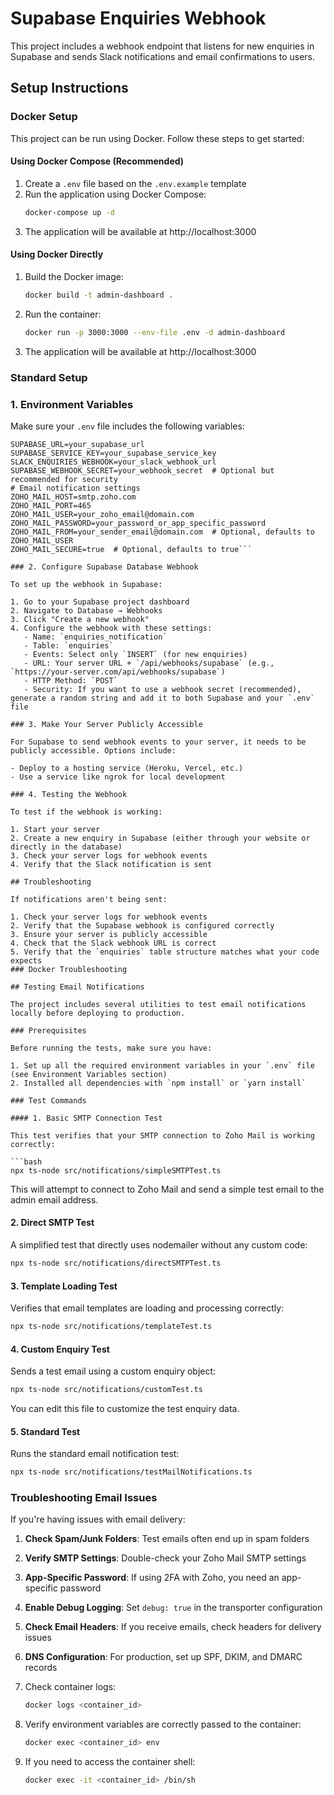 # Supabase Enquiries Webhook

This project includes a webhook endpoint that listens for new enquiries in Supabase and sends Slack notifications and email confirmations to users.

## Setup Instructions

### Docker Setup

This project can be run using Docker. Follow these steps to get started:

#### Using Docker Compose (Recommended)

1. Create a `.env` file based on the `.env.example` template
2. Run the application using Docker Compose:
   ```bash
   docker-compose up -d
   ```
3. The application will be available at http://localhost:3000

#### Using Docker Directly

1. Build the Docker image:
   ```bash
   docker build -t admin-dashboard .
   ```

2. Run the container:
   ```bash
   docker run -p 3000:3000 --env-file .env -d admin-dashboard
   ```

3. The application will be available at http://localhost:3000

### Standard Setup

### 1. Environment Variables

Make sure your `.env` file includes the following variables:

```
SUPABASE_URL=your_supabase_url
SUPABASE_SERVICE_KEY=your_supabase_service_key
SLACK_ENQUIRIES_WEBHOOK=your_slack_webhook_url
SUPABASE_WEBHOOK_SECRET=your_webhook_secret  # Optional but recommended for security
# Email notification settings
ZOHO_MAIL_HOST=smtp.zoho.com
ZOHO_MAIL_PORT=465
ZOHO_MAIL_USER=your_zoho_email@domain.com
ZOHO_MAIL_PASSWORD=your_password_or_app_specific_password
ZOHO_MAIL_FROM=your_sender_email@domain.com  # Optional, defaults to ZOHO_MAIL_USER
ZOHO_MAIL_SECURE=true  # Optional, defaults to true```

### 2. Configure Supabase Database Webhook

To set up the webhook in Supabase:

1. Go to your Supabase project dashboard
2. Navigate to Database → Webhooks
3. Click "Create a new webhook"
4. Configure the webhook with these settings:
   - Name: `enquiries_notification`
   - Table: `enquiries`
   - Events: Select only `INSERT` (for new enquiries)
   - URL: Your server URL + `/api/webhooks/supabase` (e.g., `https://your-server.com/api/webhooks/supabase`)
   - HTTP Method: `POST`
   - Security: If you want to use a webhook secret (recommended), generate a random string and add it to both Supabase and your `.env` file

### 3. Make Your Server Publicly Accessible

For Supabase to send webhook events to your server, it needs to be publicly accessible. Options include:

- Deploy to a hosting service (Heroku, Vercel, etc.)
- Use a service like ngrok for local development

### 4. Testing the Webhook

To test if the webhook is working:

1. Start your server
2. Create a new enquiry in Supabase (either through your website or directly in the database)
3. Check your server logs for webhook events
4. Verify that the Slack notification is sent

## Troubleshooting

If notifications aren't being sent:

1. Check your server logs for webhook events
2. Verify that the Supabase webhook is configured correctly
3. Ensure your server is publicly accessible
4. Check that the Slack webhook URL is correct
5. Verify that the `enquiries` table structure matches what your code expects
### Docker Troubleshooting

## Testing Email Notifications

The project includes several utilities to test email notifications locally before deploying to production.

### Prerequisites

Before running the tests, make sure you have:

1. Set up all the required environment variables in your `.env` file (see Environment Variables section)
2. Installed all dependencies with `npm install` or `yarn install`

### Test Commands

#### 1. Basic SMTP Connection Test

This test verifies that your SMTP connection to Zoho Mail is working correctly:

```bash
npx ts-node src/notifications/simpleSMTPTest.ts
```

This will attempt to connect to Zoho Mail and send a simple test email to the admin email address.

#### 2. Direct SMTP Test

A simplified test that directly uses nodemailer without any custom code:

```bash
npx ts-node src/notifications/directSMTPTest.ts
```

#### 3. Template Loading Test

Verifies that email templates are loading and processing correctly:

```bash
npx ts-node src/notifications/templateTest.ts
```

#### 4. Custom Enquiry Test

Sends a test email using a custom enquiry object:

```bash
npx ts-node src/notifications/customTest.ts
```

You can edit this file to customize the test enquiry data.

#### 5. Standard Test

Runs the standard email notification test:

```bash
npx ts-node src/notifications/testMailNotifications.ts
```

### Troubleshooting Email Issues

If you're having issues with email delivery:

1. **Check Spam/Junk Folders**: Test emails often end up in spam folders
2. **Verify SMTP Settings**: Double-check your Zoho Mail SMTP settings
3. **App-Specific Password**: If using 2FA with Zoho, you need an app-specific password
4. **Enable Debug Logging**: Set `debug: true` in the transporter configuration
5. **Check Email Headers**: If you receive emails, check headers for delivery issues
6. **DNS Configuration**: For production, set up SPF, DKIM, and DMARC records
1. Check container logs:
   ```bash
   docker logs <container_id>
   ```

2. Verify environment variables are correctly passed to the container:
   ```bash
   docker exec <container_id> env
   ```

3. If you need to access the container shell:
   ```bash
   docker exec -it <container_id> /bin/sh
   ```
